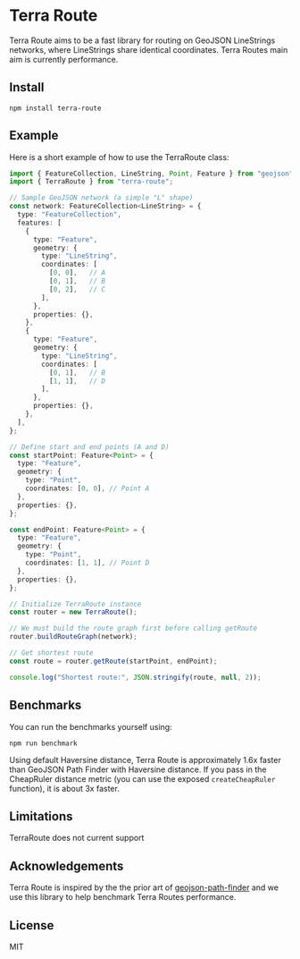 # Terra Route

Terra Route aims to be a fast library for routing on GeoJSON LineStrings networks, where LineStrings share identical coordinates. Terra Routes main aim is currently performance.

## Install

```
npm install terra-route
```

## Example

Here is a short example of how to use the TerraRoute class:

```typescript
import { FeatureCollection, LineString, Point, Feature } from "geojson";
import { TerraRoute } from "terra-route"; 

// Sample GeoJSON network (a simple "L" shape)
const network: FeatureCollection<LineString> = {
  type: "FeatureCollection",
  features: [
    {
      type: "Feature",
      geometry: {
        type: "LineString",
        coordinates: [
          [0, 0],   // A
          [0, 1],   // B
          [0, 2],   // C
        ],
      },
      properties: {},
    },
    {
      type: "Feature",
      geometry: {
        type: "LineString",
        coordinates: [
          [0, 1],   // B
          [1, 1],   // D
        ],
      },
      properties: {},
    },
  ],
};

// Define start and end points (A and D)
const startPoint: Feature<Point> = {
  type: "Feature",
  geometry: {
    type: "Point",
    coordinates: [0, 0], // Point A
  },
  properties: {},
};

const endPoint: Feature<Point> = {
  type: "Feature",
  geometry: {
    type: "Point",
    coordinates: [1, 1], // Point D
  },
  properties: {},
};

// Initialize TerraRoute instance
const router = new TerraRoute();

// We must build the route graph first before calling getRoute
router.buildRouteGraph(network);

// Get shortest route
const route = router.getRoute(startPoint, endPoint);

console.log("Shortest route:", JSON.stringify(route, null, 2));
```

## Benchmarks

You can run the benchmarks yourself using:

```
npm run benchmark
```

Using default Haversine distance, Terra Route is approximately 1.6x faster than GeoJSON Path Finder with Haversine distance. If you pass in the CheapRuler distance metric (you can use the exposed `createCheapRuler` function), it is about 3x faster. 

## Limitations

TerraRoute does not current support 

## Acknowledgements

Terra Route is inspired by the the prior art of [geojson-path-finder](https://github.com/perliedman/geojson-path-finder/) and we use this library to help benchmark Terra Routes performance. 

## License

MIT